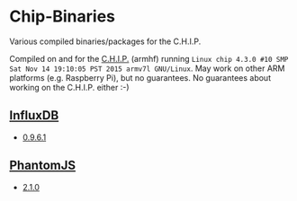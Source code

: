 # Chip-Binaries
Various compiled binaries/packages for the C.H.I.P.

Compiled on and for the [C.H.I.P.](http://getchip.com/) (armhf) running `Linux chip 4.3.0 #10 SMP Sat Nov 14 19:10:05 PST 2015 armv7l GNU/Linux`.  May work on other ARM platforms (e.g. Raspberry Pi), but no guarantees.  No guarantees about working on the C.H.I.P. either :-)


## [InfluxDB](https://github.com/influxdata/influxdb)
- [0.9.6.1](https://github.com/influxdata/influxdb/tree/v0.9.6.1)

## [PhantomJS](https://github.com/ariya/phantomjs)
- [2.1.0](https://github.com/ariya/phantomjs/tree/2.1.0)

